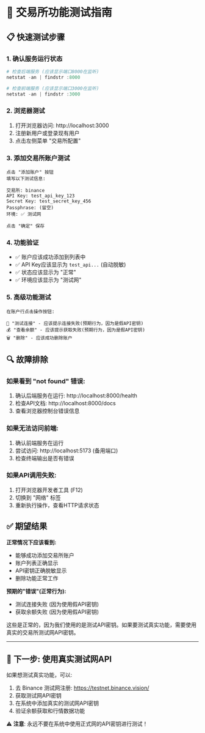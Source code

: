 # 🚀 交易所功能测试指南

## 📋 快速测试步骤

### 1. 确认服务运行状态
```powershell
# 检查后端服务 (应该显示端口8000在监听)
netstat -an | findstr :8000

# 检查前端服务 (应该显示端口3000在监听)  
netstat -an | findstr :3000
```

### 2. 浏览器测试
1. 打开浏览器访问: http://localhost:3000
2. 注册新用户或登录现有用户
3. 点击左侧菜单 "交易所配置"

### 3. 添加交易所账户测试
```
点击 "添加账户" 按钮
填写以下测试信息:

交易所: binance
API Key: test_api_key_123
Secret Key: test_secret_key_456  
Passphrase: (留空)
环境: ✅ 测试网

点击 "确定" 保存
```

### 4. 功能验证
- ✅ 账户应该成功添加到列表中
- ✅ API Key应该显示为 `test_api...` (自动脱敏)
- ✅ 状态应该显示为 "正常"
- ✅ 环境应该显示为 "测试网"

### 5. 高级功能测试
```
在账户行点击操作按钮:

🔗 "测试连接" - 应该提示连接失败(预期行为，因为是假API密钥)
💰 "查看余额" - 应该提示获取失败(预期行为，因为是假API密钥)  
🗑️ "删除" - 应该成功删除账户
```

## 🔍 故障排除

### 如果看到 "not found" 错误:
1. 确认后端服务在运行: http://localhost:8000/health
2. 检查API文档: http://localhost:8000/docs
3. 查看浏览器控制台错误信息

### 如果无法访问前端:
1. 确认前端服务在运行
2. 尝试访问: http://localhost:5173 (备用端口)
3. 检查终端输出是否有错误

### 如果API调用失败:
1. 打开浏览器开发者工具 (F12)
2. 切换到 "网络" 标签
3. 重新执行操作，查看HTTP请求状态

## ✅ 期望结果

**正常情况下应该看到:**
- 能够成功添加交易所账户
- 账户列表正确显示
- API密钥正确脱敏显示
- 删除功能正常工作

**预期的"错误"(正常行为):**
- 测试连接失败 (因为使用假API密钥)
- 获取余额失败 (因为使用假API密钥)

这些是正常的，因为我们使用的是测试API密钥。如果要测试真实功能，需要使用真实的交易所测试网API密钥。

---

## 🎯 下一步: 使用真实测试网API

如果想测试真实功能，可以:

1. 去 Binance 测试网注册: https://testnet.binance.vision/
2. 获取测试网API密钥
3. 在系统中添加真实的测试网API密钥
4. 验证余额获取和行情数据功能

⚠️ **注意**: 永远不要在系统中使用正式网的API密钥进行测试！
